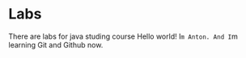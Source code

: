 # Labs
There are labs for java studing course
Hello world!
I`m Anton. And I`m learning Git and Github now.
